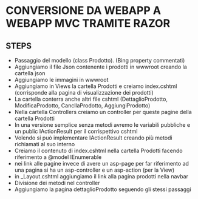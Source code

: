 # CONVERSIONE DA WEBAPP A WEBAPP MVC TRAMITE RAZOR

## STEPS

- Passaggio del modello (class Prodotto). (Bing property commentati)
- Aggiungiamo il file Json contenente i prodotti in wwwroot creando la cartella json
- Aggiungiamo le immagini in wwwroot
- Aggiungiamo in Views la cartella Prodotti e creiamo index.cshtml (corrisponde alla pagina di visualizzazione dei prodotti)
- La cartella conterra anche altri file cshtml (DettaglioProdotto, ModificaProdotto, CancllaProdotto, AggiungiProdotto)
- Nella cartella Controllers creiamo un controller per queste pagine della cartella Prodotti
- In una versione semplice senza metodi avremo le variabili pubbliche e un public IActionResult per il corrispettivo cshtml
- Volendo si può implementare IActionResult creando più metodi richiamati al suo interno
- Creiamo il contenuto di index.cshtml nella cartella Prodotti facendo riferimento a @model IEnumerable<Prodotto>
- nei link alle pagine invece di avere un asp-page per far riferimento ad una pagina si ha un asp-controller e un asp-action (per la View)
- in _Layout.cshtml aggiungiamo il link alla pagina prodotti nella navbar
- Divisione dei metodi nel controller
- Aggiungiamo la pagina dettaglioProdotto seguendo gli stessi passaggi